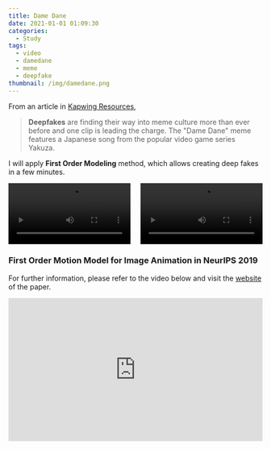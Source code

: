 ```yaml
---
title: Dame Dane
date: 2021-01-01 01:09:30
categories:
  - Study
tags:
  - video
  - damedane
  - meme
  - deepfake
thumbnail: /img/damedane.png
---
```


From an article in [Kapwing Resources](https://www.kapwing.com/resources/baka-mitai-dame-da-ne-meme/),

> **Deepfakes** are finding their way into meme culture more than ever before and one clip is leading the charge. The "Dame Dane" meme features a Japanese song from the popular video game series Yakuza.

I will apply **First Order Modeling** method, which allows creating deep fakes in a few minutes.

<div style="display:flex;justify-content:space-between">
    <video width="48%" controls>
      <source src="/video/damedane-org.mp4" type="video/mp4">
    </video>
    <video width="48%" controls>
      <source src="/video/damedane-new.mp4" type="video/mp4">
    </video>
</div>

### **First Order Motion Model for Image Animation** in NeurIPS 2019

For further information, please refer to the video below and visit the [website](https://aliaksandrsiarohin.github.io/first-order-model-website/) of the paper.

<style>
.video-container {
    position: relative;
    padding-bottom: 56.25%; /* 16:9 */
    height: 0;
}
.video-container iframe {
    position: absolute;
    top: 0;
    left: 0;
    width: 100%;
    height: 100%;
}
</style>
<div class="video-container">
    <iframe width="100%" height="auto" src="https://www.youtube.com/embed/u-0cQ-grXBQ" frameborder="0" allow="accelerometer; autoplay; clipboard-write; encrypted-media; gyroscope; picture-in-picture" allowfullscreen></iframe>
</div>
